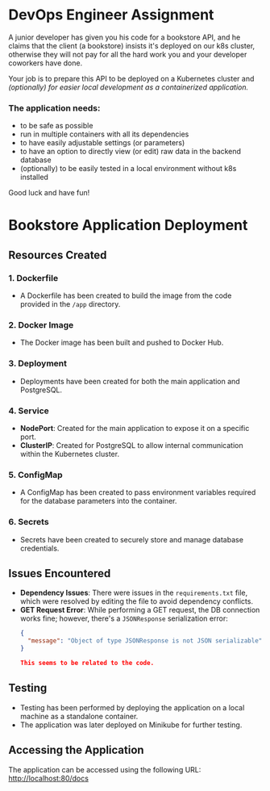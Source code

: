 # DevOps Engineer Assignment

A junior developer has given you his code for a bookstore API, and he claims that 
the client (a bookstore) insists it's deployed on our k8s cluster, otherwise they will not pay
for all the hard work you and your developer coworkers have done. 

Your job is to prepare this API to be deployed on a Kubernetes cluster and <em>(optionally)
for easier local development as a containerized application.</em>

### The application needs:  
- to be safe as possible
- run in multiple containers with all its dependencies
- to have easily adjustable settings (or parameters)
- to have an option to directly view (or edit) raw data in the backend database
- (optionally) to be easily tested in a local environment
without k8s installed

Good luck and have fun!



# Bookstore Application Deployment

## Resources Created

### 1. Dockerfile
- A Dockerfile has been created to build the image from the code provided in the `/app` directory.

### 2. Docker Image
- The Docker image has been built and pushed to Docker Hub.

### 3. Deployment
- Deployments have been created for both the main application and PostgreSQL.

### 4. Service
- **NodePort**: Created for the main application to expose it on a specific port.
- **ClusterIP**: Created for PostgreSQL to allow internal communication within the Kubernetes cluster.

### 5. ConfigMap
- A ConfigMap has been created to pass environment variables required for the database parameters into the container.

### 6. Secrets
- Secrets have been created to securely store and manage database credentials.

## Issues Encountered

- **Dependency Issues**: There were issues in the `requirements.txt` file, which were resolved by editing the file to avoid dependency conflicts.
- **GET Request Error**: While performing a GET request, the DB connection works fine; however, there's a `JSONResponse` serialization error:
  ```json
  {
    "message": "Object of type JSONResponse is not JSON serializable"
  }

  This seems to be related to the code.

## Testing

- Testing has been performed by deploying the application on a local machine as a standalone container.
- The application was later deployed on Minikube for further testing.

## Accessing the Application

The application can be accessed using the following URL:  
[http://localhost:80/docs](http://localhost:80/docs)
